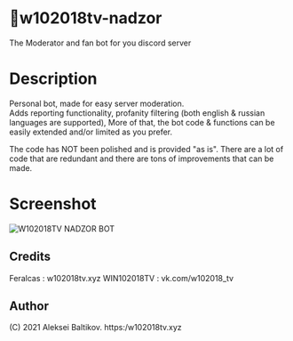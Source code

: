 # 🔗w102018tv-nadzor
The Moderator and fan bot for you discord server
# Description
Personal bot, made for easy server moderation.  
Adds reporting functionality, profanity filtering (both english & russian languages are supported),
More of that, the bot code & functions can be easily extended and/or limited as you prefer.

The code has NOT been polished and is provided "as is". There are a lot of code that are redundant and there are tons of improvements that can be made.
# Screenshot
![W102018TV NADZOR BOT](https://i.imgur.com/pRTvV39.png)

## Credits
Feralcas : w102018tv.xyz
WIN102018TV : vk.com/w102018_tv

## Author
(C) 2021 Aleksei Baltikov.
https:/w102018tv.xyz
